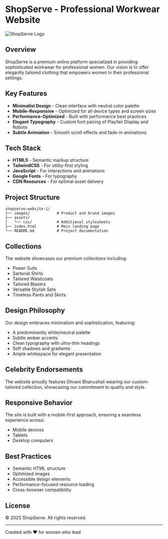 # ShopServe - Professional Workwear Website

![ShopServe Logo](https://placeholder.com/logo)

## Overview

ShopServe is a premium online platform specialized in providing sophisticated workwear for professional women. Our vision is to offer elegantly tailored clothing that empowers women in their professional settings.

## Key Features

- **Minimalist Design** - Clean interface with neutral color palette
- **Mobile-Responsive** - Optimized for all device types and screen sizes
- **Performance-Optimized** - Built with performance best practices
- **Elegant Typography** - Custom font pairing of Playfair Display and Roboto
- **Subtle Animation** - Smooth scroll effects and fade-in animations

## Tech Stack

- **HTML5** - Semantic markup structure
- **TailwindCSS** - For utility-first styling
- **JavaScript** - For interactions and animations
- **Google Fonts** - For typography
- **CDN Resources** - For optimal asset delivery

## Project Structure

```
shopserve-website-1/
├── images/            # Product and brand images
├── assets/
│   └── css/           # Additional stylesheets
├── index.html         # Main landing page
└── README.md          # Project documentation
```

## Collections

The website showcases our premium collections including:

- Power Suits
- Sartorial Shirts
- Tailored Waistcoats
- Tailored Blazers
- Versatile Stylish Sets
- Timeless Pants and Skirts

## Design Philosophy

Our design embraces minimalism and sophistication, featuring:

- A predominantly white/neutral palette
- Subtle amber accents
- Clean typography with ultra-thin headings
- Soft shadows and gradients
- Ample whitespace for elegant presentation

## Celebrity Endorsements

The website proudly features Dhvani Bhanushali wearing our custom-tailored collection, showcasing our commitment to quality and style.

## Responsive Behavior

The site is built with a mobile-first approach, ensuring a seamless experience across:
- Mobile devices
- Tablets
- Desktop computers

## Best Practices

- Semantic HTML structure
- Optimized images
- Accessible design elements
- Performance-focused resource loading
- Cross-browser compatibility

## License

© 2025 ShopServe. All rights reserved.

---

Created with ♥ for women who lead